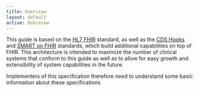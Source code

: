```yaml
---
title: Overview
layout: default
active: Overview
---
```


This guide is based on the [HL7 FHIR](http://build.fhir.org/index.html) standard, as well as the [CDS Hooks](https://cds-hooks.org/) and [SMART on FHIR](http://docs.smarthealthit.org/) standards, which build additional capabilities on top of FHIR. This architecture is intended to maximize the number of clinical systems that conform to this guide as well as to allow for easy growth and extensibility of system capabilities in the future.

Implementers of this specification therefore need to understand some basic information about these specifications